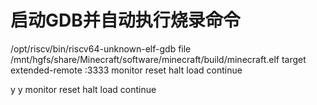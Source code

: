 # 启动GDB并自动执行烧录命令
/opt/riscv/bin/riscv64-unknown-elf-gdb
file /mnt/hgfs/share/Minecraft/software/minecraft/build/minecraft.elf
target extended-remote :3333
monitor reset halt
load
continue


y
y
monitor reset halt
load
continue
